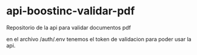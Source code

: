 # api-boostinc-validar-pdf
Repositorio de la api para validar documentos pdf

en el archivo /auth/.env tenemos el token de validacion para poder usar la api. 
